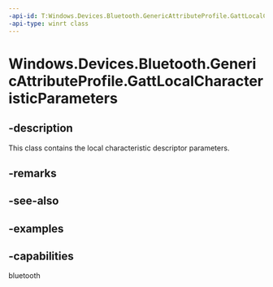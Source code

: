 ```yaml
---
-api-id: T:Windows.Devices.Bluetooth.GenericAttributeProfile.GattLocalCharacteristicParameters
-api-type: winrt class
---
```


<!-- Class syntax.
public class GattLocalCharacteristicParameters 
-->

# Windows.Devices.Bluetooth.GenericAttributeProfile.GattLocalCharacteristicParameters

## -description
This class contains the local characteristic descriptor parameters.

## -remarks

## -see-also

## -examples


## -capabilities
bluetooth
